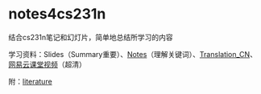 # notes4cs231n
结合cs231n笔记和幻灯片，简单地总结所学习的内容

学习资料：Slides（Summary重要）、[Notes](http://cs231n.github.io/ "Notes")（理解关键词）、[Translation_CN](https://github.com/whyscience/CS231n-Note-Translation_CN "Translation_CN")、[网易云课堂视频](http://study.163.com/course/courseMain.htm?courseId=1003223001#/courseDetail "网易云课堂视频")（超清）

附：[literature](http://blog.csdn.net/Hao_Zhang_Vision/article/category/6424988/1)